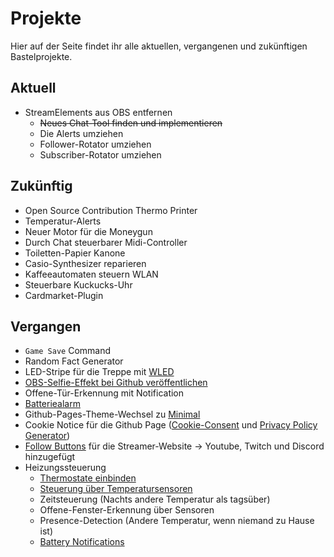 # Projekte

Hier auf der Seite findet ihr alle aktuellen, vergangenen und zukünftigen Bastelprojekte.

## Aktuell
- StreamElements aus OBS entfernen
    - ~~Neues Chat-Tool finden und implementieren~~
    - Die Alerts umziehen
    - Follower-Rotator umziehen
    - Subscriber-Rotator umziehen

## Zukünftig
- Open Source Contribution Thermo Printer
- Temperatur-Alerts
- Neuer Motor für die Moneygun
- Durch Chat steuerbarer Midi-Controller
- Toiletten-Papier Kanone
- Casio-Synthesizer reparieren
- Kaffeeautomaten steuern WLAN
- Steuerbare Kuckucks-Uhr
- Cardmarket-Plugin

## Vergangen
- `Game Save` Command
- Random Fact Generator
- LED-Stripe für die Treppe mit [WLED](https://kno.wled.ge/)
- [OBS-Selfie-Effekt bei Github veröffentlichen](https://github.com/einfloh/polaroid-obs-plugin)
- Offene-Tür-Erkennung mit Notification
- [Batteriealarm](https://community.home-assistant.io/t/low-battery-level-detection-notification-for-all-battery-sensors/258664)
- Github-Pages-Theme-Wechsel zu [Minimal](https://github.com/pages-themes/minimal)
- Cookie Notice für die Github Page ([Cookie-Consent](https://jekyllcodex.org/without-plugin/cookie-consent/) und [Privacy Policy Generator](https://free-privacy-policy-generator.digitalmalayali.in/))
- [Follow Buttons](https://jekyllcodex.org/without-plugin/follow-buttons/) für die Streamer-Website -> Youtube, Twitch und Discord hinzugefügt
- Heizungssteuerung
    - [Thermostate einbinden](https://github.com/zigpy/zha-device-handlers/issues/2706)
    - [Steuerung über Temperatursensoren](https://github.com/nielsfaber/scheduler-card)
    - Zeitsteuerung (Nachts andere Temperatur als tagsüber)
    - Offene-Fenster-Erkennung über Sensoren
    - Presence-Detection (Andere Temperatur, wenn niemand zu Hause ist)
    - [Battery Notifications](https://community.home-assistant.io/t/low-battery-level-detection-notification-for-all-battery-sensors/258664)
